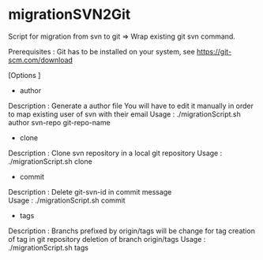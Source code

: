 # migrationSVN2Git
Script for migration from svn to git
=> Wrap existing git svn command.

Prerequisites :
Git has to be installed on your system, see https://git-scm.com/download

[Options ]

- author

Description :
Generate a author file
You will have to edit it manually in order to map existing user of svn with their email
Usage :
./migrationScript.sh  author svn-repo git-repo-name

- clone 

Description :
Clone svn repository in a local git repository
Usage :
./migrationScript.sh clone <author-file> <trunk> <branches> <tags> <svn-project-url> <git-repo-name>

- commit

Description :
Delete git-svn-id in commit message  
Usage :
./migrationScript.sh commit <repo-directory>
  
- tags

Description :
Branchs prefixed by origin/tags will be change for tag
creation of tag in git repository
deletion of branch origin/tags
Usage :
./migrationScript.sh tags <repo-directory>
